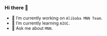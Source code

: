 ### Hi there 👋

- 🔭 I’m currently working on `Alibaba MNN Team`.
- 🌱 I’m currently learning `AIGC`.
- 💬 Ask me about `MNN`.
